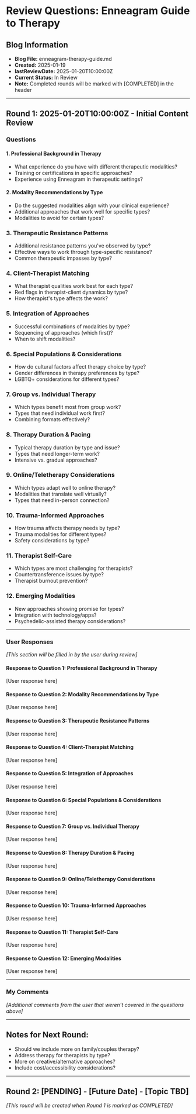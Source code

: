 # Review Questions: Enneagram Guide to Therapy

## Blog Information

- **Blog File:** enneagram-therapy-guide.md
- **Created:** 2025-01-19
- **lastReviewDate:** 2025-01-20T10:00:00Z
- **Current Status:** In Review
- **Note:** Completed rounds will be marked with [COMPLETED] in the header

---

## Round 1: 2025-01-20T10:00:00Z - Initial Content Review

### Questions

#### 1. Professional Background in Therapy

- What experience do you have with different therapeutic modalities?
- Training or certifications in specific approaches?
- Experience using Enneagram in therapeutic settings?

#### 2. Modality Recommendations by Type

- Do the suggested modalities align with your clinical experience?
- Additional approaches that work well for specific types?
- Modalities to avoid for certain types?

### 3. Therapeutic Resistance Patterns

- Additional resistance patterns you've observed by type?
- Effective ways to work through type-specific resistance?
- Common therapeutic impasses by type?

### 4. Client-Therapist Matching

- What therapist qualities work best for each type?
- Red flags in therapist-client dynamics by type?
- How therapist's type affects the work?

### 5. Integration of Approaches

- Successful combinations of modalities by type?
- Sequencing of approaches (which first)?
- When to shift modalities?

### 6. Special Populations & Considerations

- How do cultural factors affect therapy choice by type?
- Gender differences in therapy preferences by type?
- LGBTQ+ considerations for different types?

### 7. Group vs. Individual Therapy

- Which types benefit most from group work?
- Types that need individual work first?
- Combining formats effectively?

### 8. Therapy Duration & Pacing

- Typical therapy duration by type and issue?
- Types that need longer-term work?
- Intensive vs. gradual approaches?

### 9. Online/Teletherapy Considerations

- Which types adapt well to online therapy?
- Modalities that translate well virtually?
- Types that need in-person connection?

### 10. Trauma-Informed Approaches

- How trauma affects therapy needs by type?
- Trauma modalities for different types?
- Safety considerations by type?

### 11. Therapist Self-Care

- Which types are most challenging for therapists?
- Countertransference issues by type?
- Therapist burnout prevention?

### 12. Emerging Modalities

- New approaches showing promise for types?
- Integration with technology/apps?
- Psychedelic-assisted therapy considerations?

---

### User Responses

_[This section will be filled in by the user during review]_

#### Response to Question 1: Professional Background in Therapy

[User response here]

#### Response to Question 2: Modality Recommendations by Type

[User response here]

#### Response to Question 3: Therapeutic Resistance Patterns

[User response here]

#### Response to Question 4: Client-Therapist Matching

[User response here]

#### Response to Question 5: Integration of Approaches

[User response here]

#### Response to Question 6: Special Populations & Considerations

[User response here]

#### Response to Question 7: Group vs. Individual Therapy

[User response here]

#### Response to Question 8: Therapy Duration & Pacing

[User response here]

#### Response to Question 9: Online/Teletherapy Considerations

[User response here]

#### Response to Question 10: Trauma-Informed Approaches

[User response here]

#### Response to Question 11: Therapist Self-Care

[User response here]

#### Response to Question 12: Emerging Modalities

[User response here]

---

### My Comments

_[Additional comments from the user that weren't covered in the questions above]_

---

## Notes for Next Round:

- Should we include more on family/couples therapy?
- Address therapy for therapists by type?
- More on creative/alternative approaches?
- Include cost/accessibility considerations?

---

## Round 2: [PENDING] - [Future Date] - [Topic TBD]

_[This round will be created when Round 1 is marked as COMPLETED]_

